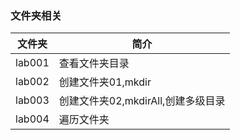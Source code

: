 ### 文件夹相关

|文件夹|简介|
|---|---|
|lab001|查看文件夹目录|
|lab002|创建文件夹01,mkdir|
|lab003|创建文件夹02,mkdirAll,创建多级目录|
|lab004|遍历文件夹|